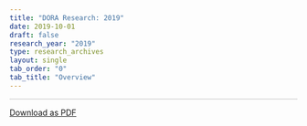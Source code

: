 ```yaml
---
title: "DORA Research: 2019"
date: 2019-10-01
draft: false
research_year: "2019"
type: research_archives
layout: single
tab_order: "0"
tab_title: "Overview"
---
```


<div style="border:1px solid #ddd;">
<object data="infographic/2019-DORA-Report-Infographic-1.svg" type="image/svg+xml" style="width:100%;"></object>
<object data="infographic/2019-DORA-Report-Infographic-2.svg" type="image/svg+xml" style="width:100%;"></object>
</div>

[Download as PDF](infographic/2019-DORA-Report-Infographic.pdf)
